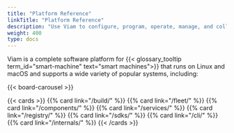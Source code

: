 ```yaml
---
title: "Platform Reference"
linkTitle: "Platform Reference"
description: "Use Viam to configure, program, operate, manage, and collect data from your smart machines."
weight: 400
type: docs
---
```


Viam is a complete software platform for {{< glossary_tooltip term_id="smart-machine" text="smart machines">}} that runs on Linux and macOS and supports a wide variety of popular systems, including:

{{< board-carousel >}}
<br>

{{< cards >}}
{{% card link="/build/" %}}
{{% card link="/fleet/" %}}
{{% card link="/components/" %}}
{{% card link="/services/" %}}
{{% card link="/registry/" %}}
{{% card link="/sdks/" %}}
{{% card link="/cli/" %}}
{{% card link="/internals/" %}}
{{< /cards >}}
